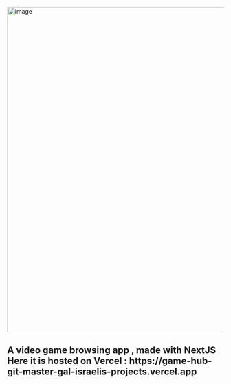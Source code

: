 <img width="758" alt="image" src="https://github.com/user-attachments/assets/0f4121ea-9b41-4ccd-a390-2e017f109c33"><br>
<h2>A video game browsing app , made with NextJS <br>
Here it is hosted on Vercel : https://game-hub-git-master-gal-israelis-projects.vercel.app
</h2>
